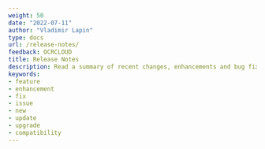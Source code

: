 ```yaml
---
weight: 50
date: "2022-07-11"
author: "Vladimir Lapin"
type: docs
url: /release-notes/
feedback: OCRCLOUD
title: Release Notes
description: Read a summary of recent changes, enhancements and bug fixes introduced in Aspose.OCR Cloud.
keywords:
- feature
- enhancement
- fix
- issue
- new
- update
- upgrade
- compatibility
---
```

